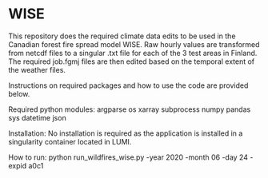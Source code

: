 # WISE
This repository does the required climate data edits to be used in the Canadian forest fire spread model WISE. Raw hourly values are transformed from netcdf files to a singular .txt file for each of the 3 test areas in Finland. The required job.fgmj files are then edited based on the temporal extent of the weather files.

Instructions on required packages and how to use the code are provided below.

Required python modules:
argparse
os
xarray
subprocess
numpy
pandas
sys
datetime
json

Installation:
No installation is required as the application is installed in a singularity container located in LUMI.

How to run:
python run_wildfires_wise.py -year 2020 -month 06 -day 24 -expid a0c1

